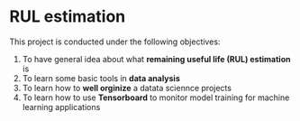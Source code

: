 # RUL estimation
This project is conducted under the following objectives:
1. To have general idea about what **remaining useful life (RUL) estimation** is
2. To learn some basic tools in **data analysis**
3. To learn how to **well orginize** a datata sciennce projects
4. To learn how to use **Tensorboard** to monitor model training for machine 
   learning applications